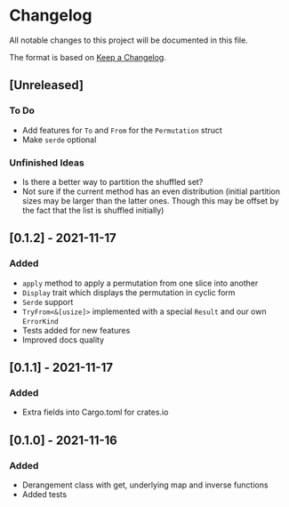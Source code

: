 # Changelog
All notable changes to this project will be documented in this file.

The format is based on [Keep a Changelog](https://keepachangelog.com/en/1.0.0/).

## [Unreleased]
### To Do
- Add features for `To` and `From` for the `Permutation` struct
- Make `serde` optional

### Unfinished Ideas
- Is there a better way to partition the shuffled set? 
 - Not sure if the current method has an even distribution (initial partition sizes may be larger than the latter ones. Though this may be offset by the fact that the list is shuffled initially)

## [0.1.2] - 2021-11-17
### Added
- `apply` method to apply a permutation from one slice into another
- `Display` trait which displays the permutation in cyclic form
- `Serde` support
- `TryFrom<&[usize]>` implemented with a special `Result` and our own `ErrorKind`
- Tests added for new features
- Improved docs quality

## [0.1.1] - 2021-11-17
### Added
- Extra fields into Cargo.toml for crates.io

## [0.1.0] - 2021-11-16
### Added
- Derangement class with get, underlying map and inverse functions
- Added tests